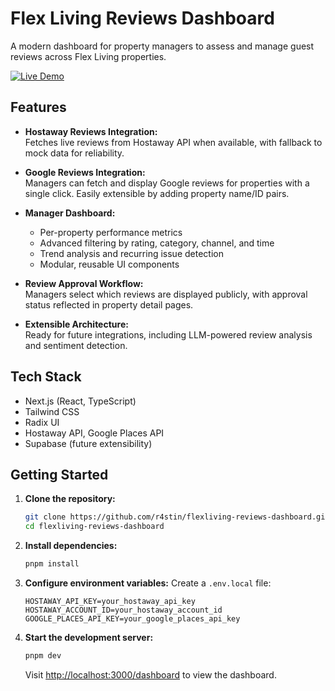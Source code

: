 # Flex Living Reviews Dashboard

A modern dashboard for property managers to assess and manage guest reviews across Flex Living properties.

[![Live Demo](https://img.shields.io/badge/Demo-Live-green?style=for-the-badge)](https://flexliving-reviews-dashboard-two.vercel.app/)


## Features

- **Hostaway Reviews Integration:**  
	Fetches live reviews from Hostaway API when available, with fallback to mock data for reliability.

- **Google Reviews Integration:**  
	Managers can fetch and display Google reviews for properties with a single click. Easily extensible by adding property name/ID pairs.

- **Manager Dashboard:**  
	- Per-property performance metrics  
	- Advanced filtering by rating, category, channel, and time  
	- Trend analysis and recurring issue detection  
	- Modular, reusable UI components

- **Review Approval Workflow:**  
	Managers select which reviews are displayed publicly, with approval status reflected in property detail pages.

- **Extensible Architecture:**  
	Ready for future integrations, including LLM-powered review analysis and sentiment detection.


## Tech Stack

- Next.js (React, TypeScript)
- Tailwind CSS
- Radix UI
- Hostaway API, Google Places API
- Supabase (future extensibility)


## Getting Started

1. **Clone the repository:**
	 ```bash
	 git clone https://github.com/r4stin/flexliving-reviews-dashboard.git
	 cd flexliving-reviews-dashboard
	 ```

2. **Install dependencies:**
	 ```bash
	 pnpm install
	 ```

3. **Configure environment variables:**
	 Create a `.env.local` file:
	 ```
	 HOSTAWAY_API_KEY=your_hostaway_api_key
	 HOSTAWAY_ACCOUNT_ID=your_hostaway_account_id
	 GOOGLE_PLACES_API_KEY=your_google_places_api_key
	 ```

4. **Start the development server:**
	 ```bash
	 pnpm dev
	 ```
	 Visit [http://localhost:3000/dashboard](http://localhost:3000/dashboard) to view the dashboard.


